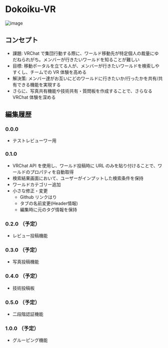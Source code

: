 # Dokoiku-VR
![image](https://github.com/bardblue0821/test-project2/assets/144688827/ca0a4863-1dce-43ea-94de-d0313aa767fc)

## コンセプト
- 課題: VRChat で集団行動する際に、ワールド移動先が特定個人の裁量にゆだねられがち。メンバーが行きたいワールドを知ることが難しい
- 目標: 移動ポータルを立てる人が、メンバーが行きたいワールドを検索しやすくし、チームでの VR 体験を高める
- 解決策: メンバー達がお互いにどのワールドに行きたいか/行ったかを共有/共有できる機能を実現する
- さらに、写真共有機能や技術共有・質問板を作成することで、さらなる VRChat 体験を深める

## 編集履歴
### 0.0.0
- テストレビューワー用
### 0.1.0
- VRChat API を使用し、ワールド投稿時に URL のみを貼り付けることで、ワールドのプロパティを自動取得
- 検索結果画面において、ユーザーがインプットした検索条件を保持
- ワールドカテゴリー追加
- 小さな修正・変更
    - Github リンクはり
    - タブの名前変更(Header情報)
    - 編集時に元のタグ情報を保持
### 0.2.0 （予定）
- レビュー投稿機能
### 0.3.0 （予定）
- 写真投稿機能
### 0.4.0 （予定）
- 技術投稿板
### 0.5.0 （予定）
- 二段階認証機能
### 1.0.0 （予定）
- グルーピング機能
